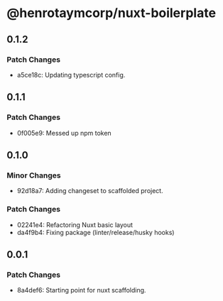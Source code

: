 # @henrotaymcorp/nuxt-boilerplate

## 0.1.2

### Patch Changes

- a5ce18c: Updating typescript config.

## 0.1.1

### Patch Changes

- 0f005e9: Messed up npm token

## 0.1.0

### Minor Changes

- 92d18a7: Adding changeset to scaffolded project.

### Patch Changes

- 02241e4: Refactoring Nuxt basic layout
- da4f9b4: Fixing package (linter/release/husky hooks)

## 0.0.1

### Patch Changes

- 8a4def6: Starting point for nuxt scaffolding.
